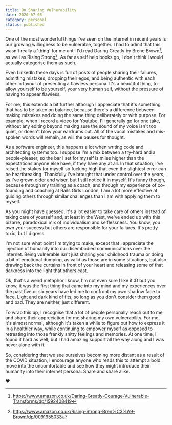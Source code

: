 ```yaml
---
title: On Sharing Vulnerability
date: 2020-07-03
category: personal
status: published
---
```


One of the most wonderful things I've seen on the internet in recent years is our growing willingness to be vulnerable, together. I had to admit that this wasn't really a 'thing' for me until I'd read Daring Greatly by Brene Brown[^1], as well as Rising Strong[^2]. As far as self help books go, I don't think I would actually categorise them as such.

Even LinkedIn these days is full of posts of people sharing their failures, admitting mistakes, dropping their egos, and being authentic with each other in favour of presenting a flawless persona. It's a beautiful thing, to allow yourself to be yourself, your very human self, without the pressure of having to appear flawless.

For me, this extends a bit further although I appreciate that it's something that has to be taken on balance, because there's a difference between making mistakes and doing the same thing deliberately or with purpose. For example, when I record a video for Youtube, I'll generally go for one take, without any editing beyond making sure the sound of my voice isn't too quiet, or  doesn't blow your eardrums out. All of the vocal mistakes and mis-spoken words will remain, as will the pauses for thought.

As a software engineer, this happens a lot when writing code and architecting systems too. I suppose I'm a mix between a try-hard and a people-pleaser, so the bar I set for myself is miles higher than the expectations anyone else have, if they have any at all. In that situation, I've raised the stakes for myself so fucking high that even the slightest error can be heartbreaking. Thankfully I've brought that under control over the years, as I've grown older and wiser, but I still notice it in myself. It's funny though, because through my training as a coach, and through my experience of co-founding and coaching at Rails Girls London, I am a lot more effective at guiding others through similar challenges than I am with applying them to myself.

As you might have guessed, it's a lot easier to take care of others instead of taking care of yourself and, at least in the West, we've ended up with this bizarre, paradoxical mix of individualism and selflessness. You know, you own your success but others are responsible for your failures. It's pretty toxic, but I digress.

I'm not sure what point I'm trying to make, except that I appreciate the injection of humanity into our disembodied communications over the internet. Being vulnerable isn't just sharing your childhood trauma or doing a bit of emotional dumping, as valid as those are in some situations, but also drawing back the curtains in front of your heart and releasing some of that darkness into the light that others cast.

Ok, that's a weird metaphor I know, I'm not even sure I like it :D but you know, it was the first thing that came into my mind and my experiences over the past five or six years have led me to confront my own shadow face to face. Light and dark kind of fits, so long as you don't consider them good and bad. They are neither, just different.

To wrap this up, I recognise that a lot of people personally reach out to me and share their appreciation for me sharing my own vulnerability. For me, it's almost normal, although it's taken a while to figure out how to express it in a healthier way, while continuing to empower myself as opposed to retreating into those frankly shitty feelings and memories. At one time, I found it hard as well, but I had amazing support all the way along and I was never alone with it.

So, considering that we see ourselves becoming more distant as a result of the COVID situation, I encourage anyone who reads this to attempt a bold move into the uncomfortable and see how they might introduce their humanity into their internet persona. Share and share alike.

❤

[^1]: <https://www.amazon.co.uk/Daring-Greatly-Courage-Vulnerable-Transforms/dp/1592408419>
[^2]: <https://www.amazon.co.uk/Rising-Strong-Bren%C3%A9-Brown/dp/0091955033>